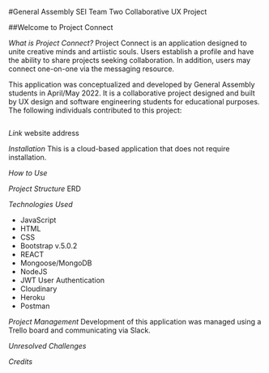 #General Assembly SEI Team Two Collaborative UX Project

##Welcome to Project Connect

*What is Project Connect?*
Project Connect is an application designed to unite creative minds and artiistic souls. Users establish a profile and have the ability to share projects seeking collaboration. In addition, users may connect one-on-one via the messaging resource.

This application was conceptualized and developed by General Assembly students in April/May 2022. It is a collaborative project designed and built by UX design and software engineering students for educational purposes. The following individuals contributed to this project:

<img />

*Link*
website address

*Installation*
This is a cloud-based application that does not require installation. 

*How to Use*


*Project Structure*
ERD

*Technologies Used*
* JavaScript
* HTML
* CSS
* Bootstrap v.5.0.2
* REACT
* Mongoose/MongoDB
* NodeJS
* JWT User Authentication
* Cloudinary
* Heroku
* Postman


*Project Management*
Development of this application was managed using a Trello board and communicating via Slack. 

*Unresolved Challenges*

*Credits*





